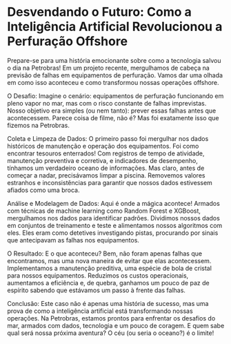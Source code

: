 # Desvendando o Futuro: Como a Inteligência Artificial Revolucionou a Perfuração Offshore

Prepare-se para uma história emocionante sobre como a tecnologia salvou o dia na Petrobras! Em um projeto recente, mergulhamos de cabeça na previsão de falhas em equipamentos de perfuração. Vamos dar uma olhada em como isso aconteceu e como transformou nossas operações offshore.

O Desafio:
Imagine o cenário: equipamentos de perfuração funcionando em pleno vapor no mar, mas com o risco constante de falhas imprevistas. Nosso objetivo era simples (ou nem tanto): prever essas falhas antes que acontecessem. Parece coisa de filme, não é? Mas foi exatamente isso que fizemos na Petrobras.

Coleta e Limpeza de Dados:
O primeiro passo foi mergulhar nos dados históricos de manutenção e operação dos equipamentos. Foi como encontrar tesouros enterrados! Com registros de tempo de atividade, manutenção preventiva e corretiva, e indicadores de desempenho, tínhamos um verdadeiro oceano de informações. Mas claro, antes de começar a nadar, precisávamos limpar a piscina. Removemos valores estranhos e inconsistências para garantir que nossos dados estivessem afiados como uma broca.

Análise e Modelagem de Dados:
Aqui é onde a mágica acontece! Armados com técnicas de machine learning como Random Forest e XGBoost, mergulhamos nos dados para identificar padrões. Dividimos nossos dados em conjuntos de treinamento e teste e alimentamos nossos algoritmos com eles. Eles eram como detetives investigando pistas, procurando por sinais que antecipavam as falhas nos equipamentos.

O Resultado:
E o que aconteceu? Bem, não foram apenas falhas que encontramos, mas uma nova maneira de evitar que elas acontecessem. Implementamos a manutenção preditiva, uma espécie de bola de cristal para nossos equipamentos. Reduzimos os custos operacionais, aumentamos a eficiência e, de quebra, ganhamos um pouco de paz de espírito sabendo que estávamos um passo à frente das falhas.

Conclusão:
Este caso não é apenas uma história de sucesso, mas uma prova de como a inteligência artificial está transformando nossas operações. Na Petrobras, estamos prontos para enfrentar os desafios do mar, armados com dados, tecnologia e um pouco de coragem. E quem sabe qual será nossa próxima aventura? O céu (ou seria o oceano?) é o limite!
